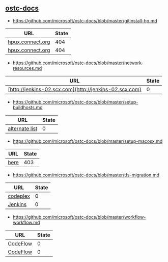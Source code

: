 
## [ostc-docs](https://github.com/microsoft/ostc-docs)
* https://github.com/microsoft/ostc-docs/blob/master/gitinstall-hp.md

| URL | State |
| --- | --- |
| [hpux.connect.org](http://hpux.connect.org.uk/hppd/hpux/Sysadmin/depothelper-2.00/) | 404 |
| [hpux.connect.org](http://hpux.connect.org.uk/hppd/hpux/Development/Tools/git-2.7.0/) | 404 |

* https://github.com/microsoft/ostc-docs/blob/master/network-resources.md

| URL | State |
| --- | --- |
| [http://jenkins-02.scx.com](http://jenkins-02.scx.com) | 0 |

* https://github.com/microsoft/ostc-docs/blob/master/setup-buildhosts.md

| URL | State |
| --- | --- |
| [alternate list](http://scxomt-ws8-07.scx.com/index.php) | 0 |

* https://github.com/microsoft/ostc-docs/blob/master/setup-macosx.md

| URL | State |
| --- | --- |
| [here](http://llvm.org/svn/llvm-project/lldb/tags/lldb-168/www/lldb-gdb.html) | 403 |

* https://github.com/microsoft/ostc-docs/blob/master/tfs-migration.md

| URL | State |
| --- | --- |
| [codeplex](https://gittf.codeplex.com) | 0 |
| [Jenkins](http://jenkins-02.scx.com/) | 0 |

* https://github.com/microsoft/ostc-docs/blob/master/workflow-workflow.md

| URL | State |
| --- | --- |
| [CodeFlow](http://codeflow/content/workflows-github-pullrequest.html) | 0 |
| [CodeFlow](http://codeflow/content/welcome.html) | 0 |
